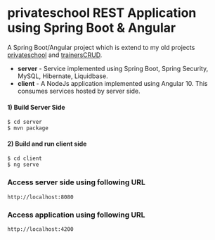 # privateschool REST Application using Spring Boot & Angular

A Spring Boot/Angular project which is extend to my old projects [privateschool](https://github.com/GeorgeTsianakas/privateschool) and [trainersCRUD](https://github.com/GeorgeTsianakas/trainersCRUD).

- **server** - Service implemented using Spring Boot, Spring Security, MySQL, Hibernate, Liquidbase.
- **client** - A NodeJs application implemented using Angular 10. This consumes services hosted by server side.
 
#### 1) Build Server Side

```
$ cd server
$ mvn package
```

#### 2) Build and run client side

```
$ cd client
$ ng serve
```

### Access server side using following URL

```
http://localhost:8080
```

### Access application using following URL

```
http://localhost:4200
```